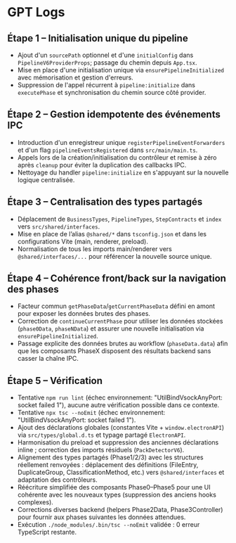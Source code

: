 # GPT Logs

## Étape 1 – Initialisation unique du pipeline
- Ajout d'un `sourcePath` optionnel et d'une `initialConfig` dans `PipelineV6ProviderProps`; passage du chemin depuis `App.tsx`.
- Mise en place d'une initialisation unique via `ensurePipelineInitialized` avec mémorisation et gestion d'erreurs.
- Suppression de l'appel récurrent à `pipeline:initialize` dans `executePhase` et synchronisation du chemin source côté provider.

## Étape 2 – Gestion idempotente des événements IPC
- Introduction d'un enregistreur unique `registerPipelineEventForwarders` et d'un flag `pipelineEventsRegistered` dans `src/main/main.ts`.
- Appels lors de la création/initialisation du contrôleur et remise à zéro après `cleanup` pour éviter la duplication des callbacks IPC.
- Nettoyage du handler `pipeline:initialize` en s'appuyant sur la nouvelle logique centralisée.

## Étape 3 – Centralisation des types partagés
- Déplacement de `BusinessTypes`, `PipelineTypes`, `StepContracts` et `index` vers `src/shared/interfaces`.
- Mise en place de l’alias `@shared/*` dans `tsconfig.json` et dans les configurations Vite (main, renderer, preload).
- Normalisation de tous les imports main/renderer vers `@shared/interfaces/...` pour référencer la nouvelle source unique.

## Étape 4 – Cohérence front/back sur la navigation des phases
- Facteur commun `getPhaseData`/`getCurrentPhaseData` défini en amont pour exposer les données brutes des phases.
- Correction de `continueCurrentPhase` pour utiliser les données stockées (`phase0Data`, `phaseNData`) et assurer une nouvelle initialisation via `ensurePipelineInitialized`.
- Passage explicite des données brutes au workflow (`phaseData.data`) afin que les composants PhaseX disposent des résultats backend sans casser la chaîne IPC.

## Étape 5 – Vérification
- Tentative `npm run lint` (échec environnement: "UtilBindVsockAnyPort: socket failed 1"), aucune autre vérification possible dans ce contexte.
- Tentative `npx tsc --noEmit` (échec environnement: "UtilBindVsockAnyPort: socket failed 1").
- Ajout des déclarations globales (constantes Vite + `window.electronAPI`) via `src/types/global.d.ts` et typage partagé `ElectronAPI`.
- Harmonisation du preload et suppression des anciennes déclarations inline ; correction des imports résiduels (`PackDetectorV6`).
- Alignement des types partagés (Phase1/2/3) avec les structures réellement renvoyées : déplacement des définitions (FileEntry, DuplicateGroup, ClassificationMethod, etc.) vers `@shared/interfaces` et adaptation des contrôleurs.
- Réécriture simplifiée des composants Phase0–Phase5 pour une UI cohérente avec les nouveaux types (suppression des anciens hooks complexes).
- Corrections diverses backend (helpers Phase2Data, Phase3Controller) pour fournir aux phases suivantes les données attendues.
- Exécution `./node_modules/.bin/tsc --noEmit` validée : 0 erreur TypeScript restante.
